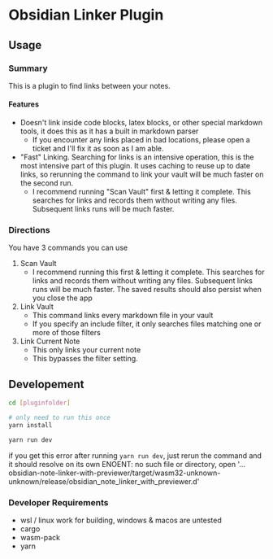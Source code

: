 # Obsidian Linker Plugin
## Usage
### Summary

This is a plugin to find links between your notes. 

#### Features

- Doesn't link inside code blocks, latex blocks, or other special markdown tools, it does this as it has a built in markdown parser
	- If you encounter any links placed in bad locations, please open a ticket and I'll fix it as soon as I am able.
- "Fast" Linking. Searching for links is an intensive operation, this is the most intensive part of this plugin. It uses caching to reuse up to date links, so rerunning the command to link your vault will be much faster on the second run.
	- I recommend running  "Scan Vault" first & letting it complete. This searches for links and records them without writing any files. Subsequent links runs will be much faster.

### Directions

You have 3 commands you can use
1. Scan Vault
	- I recommend running this first & letting it complete. This searches for links and records them without writing any files. Subsequent links runs will be much faster. The saved results should also persist when you close the app
2. Link Vault
	- This command links every markdown file in your vault
 	- If you specify an include filter, it only searches files matching one or more of those filters
3. Link Current Note
	- This only links your current note
 	- This bypasses the filter setting.


## Developement

```bash
cd [pluginfolder]

# only need to run this once
yarn install

yarn run dev
```
if you get this error after running `yarn run dev`, just rerun the command and it should resolve on its own
ENOENT: no such file or directory, open '... obsidian-note-linker-with-previewer/target/wasm32-unknown-unknown/release/obsidian_note_linker_with_previewer.d'

### Developer Requirements

- wsl / linux work for building, windows & macos are untested
- cargo
- wasm-pack
- yarn
